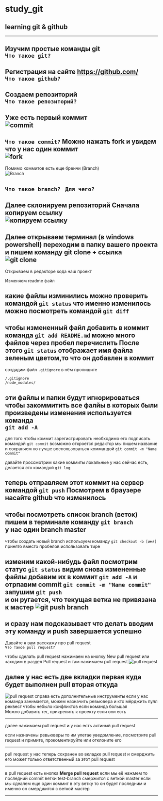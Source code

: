 # study_git
## learning git &amp; github
---

Изучим простые команды git  
`Что такое git?`
---

Регистрация на сайте https://github.com/  
`Что такое github?`
--- 

Создаем репозиторий  
`Что такое репозиторий?`
--- 

Уже есть первый коммит  
![commit](http://i.imgur.com/Ny39tb7.png)
--- 
`Что такое commit?`
Можно нажать fork и увидем что у нас один коммит  
![fork](http://i.imgur.com/uPm4ziU.png)
--- 

Помимо коммитов есть еще бренчи (Branch)   
![Branch](http://i.imgur.com/It2lGTT.png) 

`Что такое branch? `
`Для чего?`
---
Далее склонируем репозиторий
Сначала копируем ссылку   
![копируем ссылку](http://i.imgur.com/baBzTBR.png) 
--- 

Далее открываем терминал (в windows powershell)
переходим в папку вашего проекта
и пишем команду
git clone + ссылка  
![git clone](http://i.imgur.com/qDElrcx.png) 
--- 

Открываем в редакторе кода наш проект

Изменяем readme файл

какие файлы изминились можно проверить командой `git status`
что именно изменилось можно посмотреть командой `git diff`
--- 

чтобы измененный файл добавить в коммит команда `git add README.md`
можно много файлов через пробел перечислить
После этого `git status` отображает имя файла зеленым цветом,то что он добавлен в коммит
--- 

создадим файл `.gitignore`
в нём пропишите  
```
/.gitignore   
/node_modules/
```

эти файлы и папки будут игнорироваться
чтобы закоммитить все фалйы в которых были произведены изменения используется команда  
`git add -A`
--- 

для того чтобы коммит зарегистрировать необходимо его подписать
командой `git commit` возможно откроется редактор мы пишем название и сохраняем
но лучше воспользоваться коммандой `git commit -m "Name commit"`

давайте проссмотрим какие коммиты локальные у нас сейчас есть, делается это командой `git log`

теперь отправляем этот коммит на сервер командой `git push`
Посмотрем в браузере насайте github что изменилось
--- 

чтобы посмотреть список branch (веток) пишем в терминале команду `git branch`  
у нас один branch master
---

чтобы создать новый branch используем команду  `git checkout -b [имя]`
принято вместо пробелов использовать тире

изменим какой-нибудь файл 
посмотрим статус `git status` видим снова измененные файлы
добавим их в коммит `git add -A`
и отрпавим commit `git commit -m "Name commit"`
запушим `git push`  
и он ругается, что текущая ветка не привязана к мастер
![git push branch](http://i.imgur.com/1KOTPDW.png)  
---
и сразу нам подсказывает что делать 
вводим эту команду и push завершается успешно
---

Давайте я вам расскажу про pull request  
`Что такое pull request?`

чтобы сделать pull request
нажимаем на кнопку New pull request или заходим в раздел Pull request и там нажимаем pull request
![pull request](http://i.imgur.com/SuqWmDY.png)

далее у нас есть две вкладки 
первая куда будет выполнен pull вторая откуда
 ---
![pull request](http://i.imgur.com/9kIQxGs.png) 
справа есть дополнительные инструменты 
если у нас команда занимается, можем назначить ревьювера и кто мёрджить пулл реквест чтобы небыло конфликтов если команда большая  
Можно добавить тег, прикрепить к проекту если они есть

---
далее нажимаем pull request и у нас есть актиный pull request

если назначены ревьюверы то им улетае уведомление, посмотрите pull request и примите, прокоментируйте или отклоните его

---

pull request у нас теперь сохранен во вкладке pull request и смерджить его может только ответственный за этот pull request

---

в pull request есть кнопка **Merge pull request** если мы её нажмем то последний commit ветки test-branch смержится с веткой master
если мы сдеалем еще один коммит в эту ветку то он будет последним и именно он смерджится с веткой мастер

---



